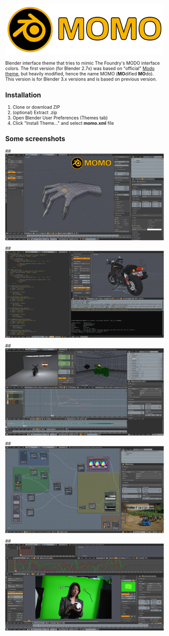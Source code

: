 ![momoLogo](images/momoLogo.png)

Blender interface theme that tries to mimic The Foundry's MODO interface colors. The first version (for Blender 2.7x) was based on "official" [Modo theme](https://svn.blender.org/svnroot/bf-extensions/contrib/py/scripts/addons/presets/interface_theme/modo.xml "Modo theme on Blender Wiki"), but heavily modified, hence the name MOMO (**MO**dified **MO**do). This version is for Blender 3.x versions and is based on previous version.

## Installation
1. Clone or download ZIP
2. (optional) Extract .zip
3. Open Blender User Preferences (Themes tab)
4. Click "Install Theme..." and select __momo.xml__ file

## Some screenshots

##![01](images/momoScreenshot_01.jpg)

##![02](images/momoScreenshot_02.jpg)

##![03](images/momoScreenshot_03.jpg)

##![04](images/momoScreenshot_04.jpg)

##![05](images/momoScreenshot_05.jpg)
